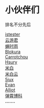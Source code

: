 # 小伙伴们

排名不分先后  

[istester](http://istester.com)  
[云游君](https://www.yunyoujun.cn)  
[蝉时雨](https://chanshiyu.com/)  
[Blokura](https://www.caixiaojing.com/)  
[Carrotchou](https://www.carrotchou.com/)  
[Hsury](https://hsury.com/)  
[米白](http://mebi.me/)  
[米白云](http://high.scay.net/)  
[5iux](https://5iux.cn/)  
[Evan](https://xugaoyi.com/)  
[Alliot](https://www.iots.vip/)  
[弹霄博科](https://www.txisfine.cn/)  
**…….**
